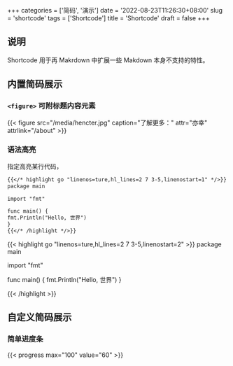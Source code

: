 +++
categories = ['简码', '演示']
date = '2022-08-23T11:26:30+08:00'
slug = 'shortcode'
tags = ['Shortcode']
title = 'Shortcode'
draft = false
+++

## 说明

Shortcode 用于再 Makrdown 中扩展一些 Makdown 本身不支持的特性。

## 内置简码展示

### `<figure>` 可附标题内容元素

{{< figure src="/media/hencter.jpg" caption="了解更多：" attr="亦幸" attrlink="/about" >}}

### 语法高亮

指定高亮某行代码，

```markdown
{{</* highlight go "linenos=ture,hl_lines=2 7 3-5,linenostart=1" */>}}
package main

import "fmt"

func main() {
fmt.Println("Hello, 世界")
}
{{</* /highlight */>}}
```

{{< highlight go "linenos=ture,hl_lines=2 7 3-5,linenostart=2" >}}
package main

import "fmt"

func main() {
fmt.Println("Hello, 世界")
}

{{< /highlight >}}

## 自定义简码展示

### 简单进度条

{{< progress max="100" value="60" >}}

<!-- 

### fontawesome

品牌图标

{{< fa brand="true" icon="rust" size="100px">}}

{{< fa style="solid" icon="bug" >}}

```markdown
{{</* fa icon="house" */>}}
```
-->

